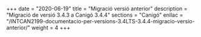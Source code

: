 +++
date        = "2020-06-19"
title       = "Migració versió anterior"
description = "Migració de versió 3.4.3 a Canigó 3.4.4"
sections    = "Canigó"
enllac		= "/INTCAN2199-documentacio-per-versions-3.4LTS-3.4.4-migracio-versio-anterior/"
weight		= 4
+++
